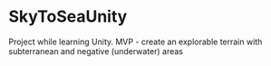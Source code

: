 # SkyToSeaUnity

Project while learning Unity.
MVP - create an explorable terrain with subterranean and negative (underwater) areas
